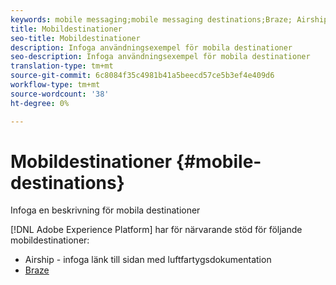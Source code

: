 ```yaml
---
keywords: mobile messaging;mobile messaging destinations;Braze; Airship
title: Mobildestinationer
seo-title: Mobildestinationer
description: Infoga användningsexempel för mobila destinationer
seo-description: Infoga användningsexempel för mobila destinationer
translation-type: tm+mt
source-git-commit: 6c8084f35c4981b41a5beecd57ce5b3ef4e409d6
workflow-type: tm+mt
source-wordcount: '38'
ht-degree: 0%

---
```



# Mobildestinationer {#mobile-destinations}

Infoga en beskrivning för mobila destinationer

[!DNL Adobe Experience Platform] har för närvarande stöd för följande mobildestinationer:

* Airship - infoga länk till sidan med luftfartygsdokumentation
* [Braze](braze-destination.md)